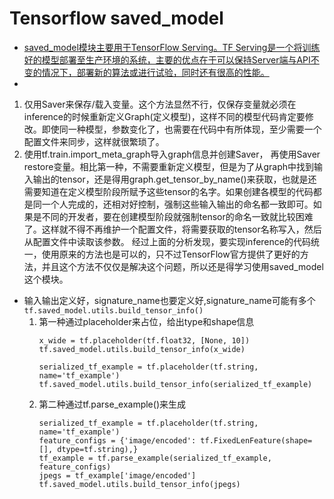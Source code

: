 # Tensorflow saved_model
* [saved_model模块主要用于TensorFlow Serving。TF Serving是一个将训练好的模型部署至生产环境的系统，主要的优点在于可以保持Server端与API不变的情况下，部署新的算法或进行试验，同时还有很高的性能。
](https://blog.csdn.net/thriving_fcl/article/details/75213361)
* 
1. 仅用Saver来保存/载入变量。这个方法显然不行，仅保存变量就必须在inference的时候重新定义Graph(定义模型)，这样不同的模型代码肯定要修改。即使同一种模型，参数变化了，也需要在代码中有所体现，至少需要一个配置文件来同步，这样就很繁琐了。
2. 使用tf.train.import_meta_graph导入graph信息并创建Saver， 再使用Saver restore变量。相比第一种，不需要重新定义模型，但是为了从graph中找到输入输出的tensor，还是得用graph.get_tensor_by_name()来获取，也就是还需要知道在定义模型阶段所赋予这些tensor的名字。如果创建各模型的代码都是同一个人完成的，还相对好控制，强制这些输入输出的命名都一致即可。如果是不同的开发者，要在创建模型阶段就强制tensor的命名一致就比较困难了。这样就不得不再维护一个配置文件，将需要获取的tensor名称写入，然后从配置文件中读取该参数。
经过上面的分析发现，要实现inference的代码统一，使用原来的方法也是可以的，只不过TensorFlow官方提供了更好的方法，并且这个方法不仅仅是解决这个问题，所以还是得学习使用saved_model这个模块。
* 输入输出定义好，signature_name也要定义好,signature_name可能有多个  
`tf.saved_model.utils.build_tensor_info()`
  1. 第一种通过placeholder来占位，给出type和shape信息
     ```
     x_wide = tf.placeholder(tf.float32, [None, 10])
     tf.saved_model.utils.build_tensor_info(x_wide)
  
     serialized_tf_example = tf.placeholder(tf.string, name='tf_example')
     tf.saved_model.utils.build_tensor_info(serialized_tf_example)
     ```
  2. 第二种通过tf.parse_example()来生成
     ```
     serialized_tf_example = tf.placeholder(tf.string, name='tf_example')
     feature_configs = {'image/encoded': tf.FixedLenFeature(shape=[], dtype=tf.string),}
     tf_example = tf.parse_example(serialized_tf_example, feature_configs)
     jpegs = tf_example['image/encoded']
     tf.saved_model.utils.build_tensor_info(jpegs)
     ```
